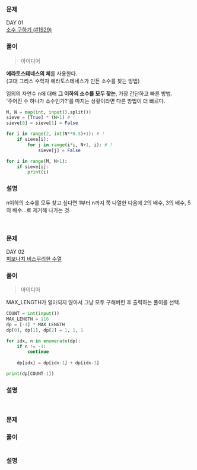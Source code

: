 ### 문제

DAY 01  
[소수 구하기 (#1929)](https://www.acmicpc.net/problem/1929)

### 풀이

> 아이디어

**에라토스테네스의 체**를 사용한다.  
(고대 그리스 수학자 에라토스테네스가 만든 소수를 찾는 방법)

임의의 자연수 n에 대해 **그 이하의 소수를 모두 찾는**, 가장 간단하고 빠른 방법.  
'주어진 수 하나가 소수인가?'를 따지는 상황이라면 다른 방법이 더 빠르다.

```python
M, N = map(int, input().split())
sieve = [True] * (N+1) # !
sieve[0] = sieve[1] = False 

for i in range(2, int(N**0.5)+1): # !
    if sieve[i]:
        for j in range(i*i, N+1, i): # !
            sieve[j] = False

for i in range(M, N+1):
    if sieve[i]:
        print(i)
```

### 설명

n이하의 소수를 모두 찾고 싶다면 1부터 n까지 쭉 나열한 다음에 2의 배수, 3의 배수, 5의 배수...로 제거해 나가는 것.


<br/>

### 문제 

DAY 02  
[피보나치 비스무리한 수열](https://www.acmicpc.net/problem/14495)

### 풀이

> 아이디어

MAX_LENGTH가 얼마되지 않아서 그냥 모두 구해버린 후 출력하는 풀이를 선택.

```python
COUNT = int(input())
MAX_LENGTH = 116
dp = [-1] * MAX_LENGTH
dp[0], dp[1], dp[2] = 1, 1, 1

for idx, n in enumerate(dp):
    if n != -1:
        continue
    
    dp[idx] = dp[idx-1] + dp[idx-3]

print(dp[COUNT-1])
```

### 설명

<br/>

### 문제 

### 풀이

```python
```

### 설명

<br/>
